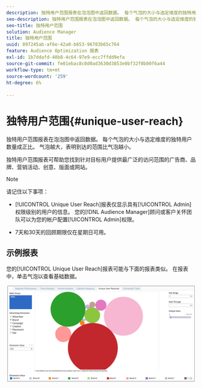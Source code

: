 ```yaml
---
description: 独特用户范围报表在泡泡图中返回数据。 每个气泡的大小与选定维度的独特用户数量成正比。 气泡越大，表明到达的范围比气泡越小。 独特用户范围报表可帮助您找到针对目标用户提供最广泛的访问范围的广告商、品牌、营销活动、创意、版面或网站。
seo-description: 独特用户范围报表在泡泡图中返回数据。 每个气泡的大小与选定维度的独特用户数量成正比。 气泡越大，表明到达的范围比气泡越小。 独特用户范围报表可帮助您找到针对目标用户提供最广泛的访问范围的广告商、品牌、营销活动、创意、版面或网站。
seo-title: 独特用户范围
solution: Audience Manager
title: 独特用户范围
uuid: 897245ab-af6e-42a0-b653-96703b65c764
feature: Audience Optimization 报表
exl-id: 1b7ddafd-40b8-4c64-97e9-ecc7ffdd9efa
source-git-commit: fe01ebac8c0d0ad3630d3853e0bf32f0b00f6a44
workflow-type: tm+mt
source-wordcount: '259'
ht-degree: 6%

---
```


# 独特用户范围{#unique-user-reach}

独特用户范围报表在泡泡图中返回数据。 每个气泡的大小与选定维度的独特用户数量成正比。 气泡越大，表明到达的范围比气泡越小。

独特用户范围报表可帮助您找到针对目标用户提供最广泛的访问范围的广告商、品牌、营销活动、创意、版面或网站。

>[!NOTE]
>
>请记住以下事项：
>
>* [!UICONTROL Unique User Reach]报表仅显示具有[!UICONTROL Admin]权限级别的用户的信息。 您的[!DNL Audience Manager]顾问或客户关怀团队可以为您的帐户配置[!UICONTROL Admin]权限。
   >
   >
* 7天和30天的回顾期限仅在星期日可用。


## 示例报表

您的[!UICONTROL Unique User Reach]报表可能与下面的报表类似。 在报表中，单击气泡以查看基础数据。

![](assets/unique-user-reach.png)
